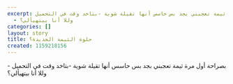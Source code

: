 ```yaml
---
excerpt: بصراحة أول مرة ثيمة تعجبني بجد بس حاسس أنها تقيلة شوية -بتاخد وقت في التحميل
  - وللا أنا بيتهيألي؟
categories: []
layout: story
title: حلوة الثيمة الجديدة؟
created: 1159218156
---
```

بصراحة أول مرة ثيمة تعجبني بجد بس حاسس أنها تقيلة شوية -بتاخد وقت في التحميل - وللا أنا بيتهيألي؟
